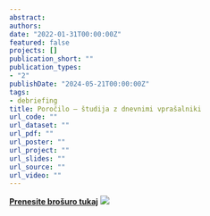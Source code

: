```yaml
---
abstract:
authors:
date: "2022-01-31T00:00:00Z"
featured: false
projects: []
publication_short: ""
publication_types:
- "2"
publishDate: "2024-05-21T00:00:00Z"
tags:
- debriefing
title: Poročilo – študija z dnevnimi vprašalniki
url_code: ""
url_dataset: ""
url_pdf: ""
url_poster: ""
url_project: ""
url_slides: ""
url_source: ""
url_video: ""
---
```


<a href="/img/debriefing_sl_diary.pdf" tabindex="-1"><strong>Prenesite brošuro tukaj</strong></a>
![](/img/merged_debriefing_sl_diary.jpg)